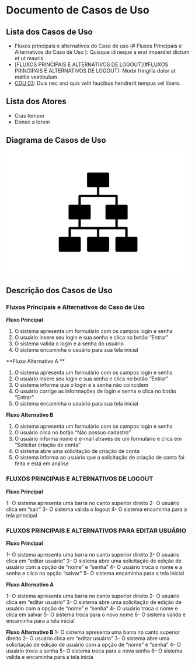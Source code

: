 # Documento de Casos de Uso

## Lista dos Casos de Uso

 - Fluxos principais e alternativos do Caso de uso (# Fluxos Principais e Alternativos do Caso de Uso
): Quisque id neque a erat imperdiet dictum et ut mauris.
 - [FLUXOS PRINCIPAIS E ALTERNATIVOS DE LOGOUT](#FLUXOS PRINCIPAIS E ALTERNATIVOS DE LOGOUT): Morbi fringilla dolor at mattis vestibulum.
 - [CDU 03](#CDU-03): Duis nec orci quis velit faucibus hendrerit tempus vel libero.


## Lista dos Atores

 - Cras tempor
 - Donec a lorem

## Diagrama de Casos de Uso

![Diagrama de Casos de Uso](diagrama-exemplo.png)

## Descrição dos Casos de Uso

### Fluxos Principais e Alternativos do Caso de Uso

**Fluxo Principal**

1. O sistema apresenta um formulário com os campos login e senha 
2. O usuário insere seu login e sua senha e clica no botão “Entrar” 
3. O sistema valida o login e a senha do usuário
4. O sistema encaminha o usuário para sua tela inicial 

**Fluxo Alternativo A **
1. O sistema apresenta um formulário com os campos login e senha
2. O usuário insere seu login e sua senha e clica no botão “Entrar”
3. O sistema informa que o login e a senha não coincidem
4. O usuário corrige as informações de login e senha e clica no botão “Entrar”
5. O sistema encaminha o usuário para sua tela inicial

**Fluxo Alternativo B**

1. O sistema apresenta um formulário com os campos login e senha 
2. O usuário clica no botão “Não possuo cadastro” 
3. O usuário informa nome e e-mail através de um formulário e clica em “Solicitar criação de conta” 
4. O sistema abre uma solicitação de criação de conta 
5. O sistema informa ao usuário que a solicitação de criação de conta foi feita e está em análise


### FLUXOS PRINCIPAIS E ALTERNATIVOS DE LOGOUT

**Fluxo Principal** 

1- O sistema apresenta uma barra no canto superior direito
2- O usuário clica em “sair”
3- O sistema valida o logout
4- O sistema encaminha para a tela principal

### FLUXOS PRINCIPAIS E ALTERNATIVOS PARA EDITAR USUÁRIO

**Fluxo Principal**

1- O sistema apresenta uma barra no canto superior direito
2- O usuário clica em “editar usuário”
3- O sistema abre uma solicitação de edição de usuário com a opção de “nome” e “senha”
4- O usuário troca o nome e a senha e clica na opção “salvar”
5- O sistema encaminha para a tela inicial

**Fluxo Alternativo A**

1- O sistema apresenta uma barra no canto superior direito
2- O usuário clica em “editar usuário”
3- O sistema abre uma solicitação de edição de usuário com a opção de “nome” e “senha”
4- O usuário troca o nome e clica em salvar
5- O sistema troca para o novo nome
6- O sistema valida e encaminha para a tela inicial

**Fluxo Alternativo B**
1- O sistema apresenta uma barra no canto superior direito
2- O usuário clica em “editar usuário”
3- O sistema abre uma solicitação de edição de usuário com a opção de “nome” e “senha”
4- O usuário troca a senha
5- O sistema troca para a nova senha
6- O sistema valida e encaminha para a tela inicia
